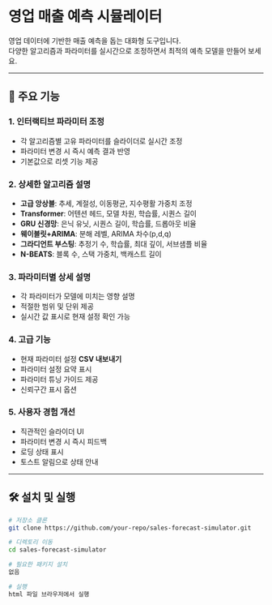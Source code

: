 # 영업 매출 예측 시뮬레이터

영업 데이터에 기반한 매출 예측을 돕는 대화형 도구입니다.  
다양한 알고리즘과 파라미터를 실시간으로 조정하면서 최적의 예측 모델을 만들어 보세요.

---

## 🚀 주요 기능

### 1. 인터랙티브 파라미터 조정
- 각 알고리즘별 고유 파라미터를 슬라이더로 실시간 조정
- 파라미터 변경 시 즉시 예측 결과 반영
- 기본값으로 리셋 기능 제공

### 2. 상세한 알고리즘 설명
- **고급 앙상블**: 추세, 계절성, 이동평균, 지수평활 가중치 조정  
- **Transformer**: 어텐션 헤드, 모델 차원, 학습률, 시퀀스 길이  
- **GRU 신경망**: 은닉 유닛, 시퀀스 길이, 학습률, 드롭아웃 비율  
- **웨이블릿+ARIMA**: 분해 레벨, ARIMA 차수(p,d,q)  
- **그라디언트 부스팅**: 추정기 수, 학습률, 최대 깊이, 서브샘플 비율  
- **N-BEATS**: 블록 수, 스택 가중치, 백캐스트 길이  

### 3. 파라미터별 상세 설명
- 각 파라미터가 모델에 미치는 영향 설명
- 적절한 범위 및 단위 제공
- 실시간 값 표시로 현재 설정 확인 가능

### 4. 고급 기능
- 현재 파라미터 설정 **CSV 내보내기**
- 파라미터 설정 요약 표시
- 파라미터 튜닝 가이드 제공
- 신뢰구간 표시 옵션

### 5. 사용자 경험 개선
- 직관적인 슬라이더 UI
- 파라미터 변경 시 즉시 피드백
- 로딩 상태 표시
- 토스트 알림으로 상태 안내

---

## 🛠 설치 및 실행

```bash
# 저장소 클론
git clone https://github.com/your-repo/sales-forecast-simulator.git

# 디렉토리 이동
cd sales-forecast-simulator

# 필요한 패키지 설치
없음 

# 실행
html 파일 브라우저에서 실행
